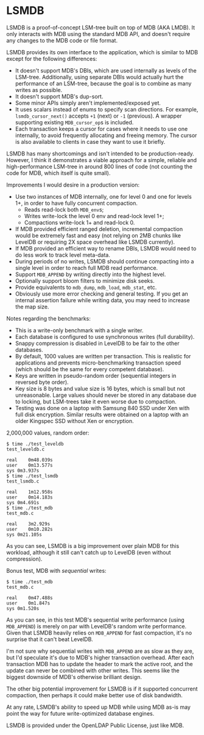 # LSMDB

LSMDB is a proof-of-concept LSM-tree built on top of MDB (AKA LMDB). It only interacts with MDB using the standard MDB API, and doesn't require any changes to the MDB code or file format.

LSMDB provides its own interface to the application, which is similar to MDB except for the following differences:
- It doesn't support MDB's DBIs, which are used internally as levels of the LSM-tree. Additionally, using separate DBIs would actually hurt the performance of an LSM-tree, because the goal is to combine as many writes as possible.
- It doesn't support MDB's dup-sort.
- Some minor APIs simply aren't implemented/exposed yet.
- It uses scalars instead of enums to specify scan directions. For example, `lsmdb_cursor_next()` accepts `+1` (next) or `-1` (previous). A wrapper supporting existing `MDB_cursor_op`s is included.
- Each transaction keeps a cursor for cases where it needs to use one internally, to avoid frequently allocating and freeing memory. The cursor is also available to clients in case they want to use it briefly.

LSMDB has many shortcomings and isn't intended to be production-ready. However, I think it demonstrates a viable approach for a simple, reliable and high-performance LSM-tree in around 800 lines of code (not counting the code for MDB, which itself is quite small).

Improvements I would desire in a production version:
- Use two instances of MDB internally, one for level 0 and one for levels 1+, in order to have fully concurrent compaction.
	- Reads read-lock both `MDB_env`s;
	- Writes write-lock the level 0 env and read-lock level 1+;
	- Compactions write-lock 1+ and read-lock 0.
- If MDB provided efficient ranged deletion, incremental compaction would be extremely fast and easy (not relying on 2MB chunks like LevelDB or requiring 2X space overhead like LSMDB currently).
- If MDB provided an efficient way to rename DBIs, LSMDB would need to do less work to track level meta-data.
- During periods of no writes, LSMDB should continue compacting into a single level in order to reach full MDB read performance.
- Support `MDB_APPEND` by writing directly into the highest level.
- Optionally support bloom filters to minimize disk seeks.
- Provide equivalents to `mdb_dump`, `mdb_load`, `mdb_stat`, etc.
- Obviously use more error checking and general testing. If you get an internal assertion failure while writing data, you may need to increase the map size.

Notes regarding the benchmarks:
- This is a write-only benchmark with a single writer.
- Each database is configured to use synchronous writes (full durability).
- Snappy compression is disabled in LevelDB to be fair to the other databases.
- By default, 1000 values are written per transaction. This is realistic for applications and prevents micro-benchmarking transaction speed (which should be the same for every competent database).
- Keys are written in pseudo-random order (sequential integers in reversed byte order).
- Key size is 8 bytes and value size is 16 bytes, which is small but not unreasonable. Large values should never be stored in any database due to locking, but LSM-trees take it even worse due to compaction.
- Testing was done on a laptop with Samsung 840 SSD under Xen with full disk encryption. Similar results were obtained on a laptop with an older Kingspec SSD without Xen or encryption.

2,000,000 values, random order:
```
$ time ./test_leveldb
test_leveldb.c

real	0m48.039s
user	0m13.577s
sys	0m3.937s
$ time ./test_lsmdb
test_lsmdb.c

real	1m12.958s
user	0m14.183s
sys	0m4.691s
$ time ./test_mdb
test_mdb.c

real	3m2.929s
user	0m10.282s
sys	0m21.105s
```

As you can see, LSMDB is a big improvement over plain MDB for this workload, although it still can't catch up to LevelDB (even without compression).

Bonus test, MDB with _sequential_ writes:
```
$ time ./test_mdb
test_mdb.c

real	0m47.488s
user	0m1.847s
sys	0m1.520s
```

As you can see, in this test MDB's sequential write performance (using `MDB_APPEND`) is merely on par with LevelDB's random write performance. Given that LSMDB heavily relies on `MDB_APPEND` for fast compaction, it's no surprise that it can't beat LevelDB.

I'm not sure why sequential writes with `MDB_APPEND` are as slow as they are, but I'd speculate it's due to MDB's higher transaction overhead. After each transaction MDB has to update the header to mark the active root, and the update can never be combined with other writes. This seems like the biggest downside of MDB's otherwise brilliant design.

The other big potential improvement for LSMDB is if it supported concurrent compaction, then perhaps it could make better use of disk bandwidth.

At any rate, LSMDB's ability to speed up MDB while using MDB as-is may point the way for future write-optimized database engines.

LSMDB is provided under the OpenLDAP Public License, just like MDB.

